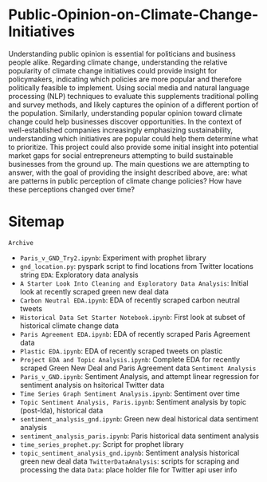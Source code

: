 # Public-Opinion-on-Climate-Change-Initiatives

Understanding public opinion is essential for politicians and business people alike. Regarding climate change, understanding the relative popularity of climate change initiatives could provide insight for policymakers, indicating which policies are more popular and therefore politically feasible to implement. Using social media and natural language processing (NLP) techniques to evaluate this supplements traditional polling and survey methods, and likely captures the opinion of a different portion of the population.
Similarly, understanding popular opinion toward climate change could help businesses discover opportunities. In the context of well-established companies increasingly emphasizing sustainability, understanding which initiatives are popular could help them determine what to prioritize. This project could also provide some initial insight into potential market gaps for social entrepreneurs attempting to build sustainable businesses from the ground up. 
The main questions we are attempting to answer, with the goal of providing the insight described above, are: what are patterns in public perception of climate change policies? How have these perceptions changed over time?

# Sitemap

`Archive`
  - `Paris_v_GND_Try2.ipynb`: Experiment with prophet library
  - `gnd_location.py`: pyspark script to find locations from Twitter locations string
`EDA`: Exploratory data analysis
  - `A Starter Look Into Cleaning and Exploratory Data Analysis`: Initial look at recently scraped green new deal data
  - `Carbon Neutral EDA.ipynb`: EDA of recently scraped carbon neutral tweets
  - `Historical Data Set Starter Notebook.ipynb`: First look at subset of historical climate change data
  - `Paris Agreement EDA.ipynb`: EDA of recently scraped Paris Agreement data
  - `Plastic EDA.ipynb`: EDA of recently scraped tweets on plastic
  - `Project EDA and Topic Analysis.ipynb`: Complete EDA for recently scraped Green New Deal and Paris Agreement data
`Sentiment Analysis`
  - `Paris_v_GND.ipynb`: Sentiment Analysis, and attempt linear regression for sentiment analysis on hsitorical Twitter data
  - `Time Series Graph Sentiment Analysis.ipynb`: Sentiment over time
  - `Topic Sentiment Analysis, Paris.ipynb`: Sentiment analysis by topic (post-lda), historical data
  - `sentiment_analysis_gnd.ipynb`: Green new deal historical data sentiment analysis
  - `sentiment_analysis_paris.ipynb`: Paris historical data sentiment analysis
  - `time_series_prophet.py`: Script for prophet library
  - `topic_sentiment_analysis_gnd.ipynb`: Sentiment analysis historical green new deal data
`TwitterDataAnalysis`: scripts for scraping and processing the data
`Data`: place holder file for Twitter api user info
